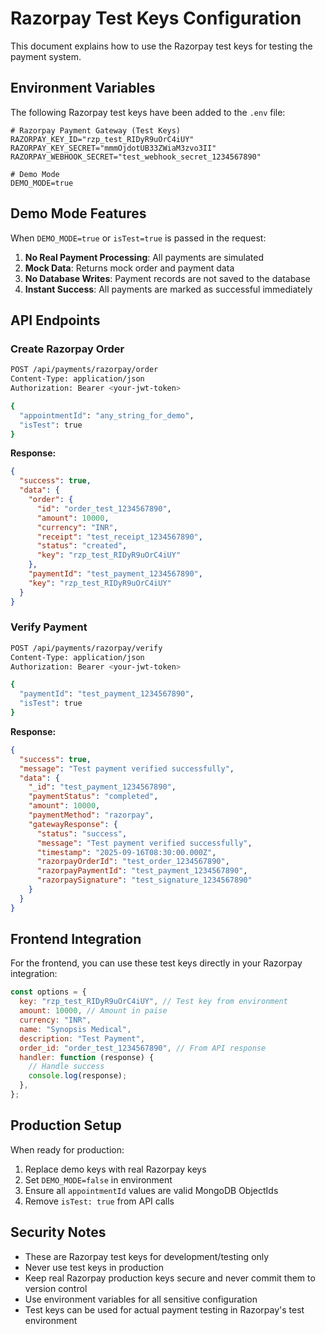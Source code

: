 # Razorpay Test Keys Configuration

This document explains how to use the Razorpay test keys for testing the payment system.

## Environment Variables

The following Razorpay test keys have been added to the `.env` file:

```env
# Razorpay Payment Gateway (Test Keys)
RAZORPAY_KEY_ID="rzp_test_RIDyR9uOrC4iUY"
RAZORPAY_KEY_SECRET="mmmOjdotUB33ZWiaM3zvo3II"
RAZORPAY_WEBHOOK_SECRET="test_webhook_secret_1234567890"

# Demo Mode
DEMO_MODE=true
```

## Demo Mode Features

When `DEMO_MODE=true` or `isTest=true` is passed in the request:

1. **No Real Payment Processing**: All payments are simulated
2. **Mock Data**: Returns mock order and payment data
3. **No Database Writes**: Payment records are not saved to the database
4. **Instant Success**: All payments are marked as successful immediately

## API Endpoints

### Create Razorpay Order

```bash
POST /api/payments/razorpay/order
Content-Type: application/json
Authorization: Bearer <your-jwt-token>

{
  "appointmentId": "any_string_for_demo",
  "isTest": true
}
```

**Response:**

```json
{
  "success": true,
  "data": {
    "order": {
      "id": "order_test_1234567890",
      "amount": 10000,
      "currency": "INR",
      "receipt": "test_receipt_1234567890",
      "status": "created",
      "key": "rzp_test_RIDyR9uOrC4iUY"
    },
    "paymentId": "test_payment_1234567890",
    "key": "rzp_test_RIDyR9uOrC4iUY"
  }
}
```

### Verify Payment

```bash
POST /api/payments/razorpay/verify
Content-Type: application/json
Authorization: Bearer <your-jwt-token>

{
  "paymentId": "test_payment_1234567890",
  "isTest": true
}
```

**Response:**

```json
{
  "success": true,
  "message": "Test payment verified successfully",
  "data": {
    "_id": "test_payment_1234567890",
    "paymentStatus": "completed",
    "amount": 10000,
    "paymentMethod": "razorpay",
    "gatewayResponse": {
      "status": "success",
      "message": "Test payment verified successfully",
      "timestamp": "2025-09-16T08:30:00.000Z",
      "razorpayOrderId": "test_order_1234567890",
      "razorpayPaymentId": "test_payment_1234567890",
      "razorpaySignature": "test_signature_1234567890"
    }
  }
}
```

## Frontend Integration

For the frontend, you can use these test keys directly in your Razorpay integration:

```javascript
const options = {
  key: "rzp_test_RIDyR9uOrC4iUY", // Test key from environment
  amount: 10000, // Amount in paise
  currency: "INR",
  name: "Synopsis Medical",
  description: "Test Payment",
  order_id: "order_test_1234567890", // From API response
  handler: function (response) {
    // Handle success
    console.log(response);
  },
};
```

## Production Setup

When ready for production:

1. Replace demo keys with real Razorpay keys
2. Set `DEMO_MODE=false` in environment
3. Ensure all `appointmentId` values are valid MongoDB ObjectIds
4. Remove `isTest: true` from API calls

## Security Notes

- These are Razorpay test keys for development/testing only
- Never use test keys in production
- Keep real Razorpay production keys secure and never commit them to version control
- Use environment variables for all sensitive configuration
- Test keys can be used for actual payment testing in Razorpay's test environment
